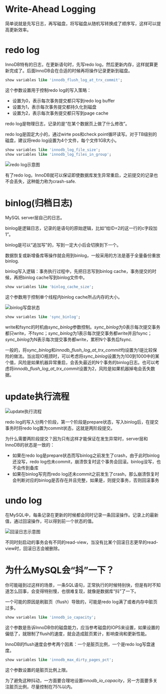 # Write-Ahead Logging
简单说就是先写日志，再写磁盘，将写磁盘从随机写转换成了顺序写，这样可以提高更新效率。

# redo log
InnoDB特有的日志，在更新语句时，先写redo log，然后更新内存，这样就算更新完成了。后面InnoDB会在合适的时候再将操作记录更新到磁盘。

```sql
show variables like 'innodb_flush_log_at_trx_commit'; 
```
这个参数设置用于控制redo log的写入策略：
- 设置为0，表示每次事务提交都只写到redo log buffer
- 设置为1，表示每次事务提交都持久化到磁盘
- 设置为2，表示每次事务提交都只写到page cache

redo log是物理日志，记录的是“在某个数据页上做了什么修改”。

redo log是固定大小的，通过wirte pos和check point循环读写。对于TB级别的磁盘，建议将redo log设置为4个文件，每个文件1GB大小。
```sql
show variables like 'innodb_log_file_size';
show variables like 'innodb_log_files_in_group';
```

![redo log示意图](https://static001.geekbang.org/resource/image/16/a7/16a7950217b3f0f4ed02db5db59562a7.png)

有了redo log，InnoDB就可以保证即使数据库发生异常重启，之前提交的记录也不会丢失，这种能力称为crash-safe.

# binlog(归档日志)
MySQL server层自己的日志。

binlog是逻辑日志，记录的是语句的原始逻辑，比如“给ID=2的这一行的c字段加1”。

binlog是可以“追加写”的，写到一定大小后会切换到下一个。

数据恢复或新增备库等操作就会用到binlog，一般采用的方法是基于全量备份重放binlog.

binlog写入逻辑：事务执行过程中，先把日志写到binlog cache，事务提交的时候，再把binlog cache写到binlog文件中。

```sql
show variables like 'binlog_cache_size';
```
这个参数用于控制单个线程内binlog cache所占内存的大小。

![binlog写盘状态](https://static001.geekbang.org/resource/image/9e/3e/9ed86644d5f39efb0efec595abb92e3e.png)

```sql
show variables like 'sync_binlog';
```
write和fsync的时机由*sync_binlog*参数控制。*sync_binlog*为0表示每次提交事务都只write，不fsync；*sync_binlog*为1表示每次提交事务都write并且fsync；*sync_binlog*为N表示每次提交事务都write，累积N个事务后fsync.

一般的，将*sync_binlog*和*innodb_flush_log_at_trx_commit*均设置为1是比较保险的做法。当出现IO瓶颈时，可以考虑将*sync_binlog*设置为为100到1000中的某个值，风险是如果机器异常重启，会丢失最近的N个事务的binlog日志。也可以考虑将*innodb_flush_log_at_trx_commit*设置为2，风险是如果机器掉电会丢失数据。

# update执行流程

![update执行流程](https://static001.geekbang.org/resource/image/2e/be/2e5bff4910ec189fe1ee6e2ecc7b4bbe.png)

redo log的写入分两个阶段，第一个阶段是prepare状态，写入binlog后，在提交事务时将redo log置为commit状态，这就是两阶段提交。

为什么需要两阶段提交？因为只有这样才能保证在发生异常时，server层和InnoDB的状态是一致的：
- 如果在redo log是prepare状态而写binlog之前发生了crash，由于此时binlog还没写，redo log也未commit，崩溃恢复时这个事务会回滚。binlog没写，也不会传到备库
- 如果在binlog写完而redo log还未commit之前发生了crash，那么崩溃恢复时会判断对应的binlog是否存在并且完整，如果是，则提交事务，否则回滚事务

# undo log
在MySQL中，每条记录在更新的时候都会同时记录一条回滚操作。记录上的最新值，通过回滚操作，可以得到前一个状态的值。

![回滚日志示意图](https://static001.geekbang.org/resource/image/d9/ee/d9c313809e5ac148fc39feff532f0fee.png)

不同时刻启动的事务会有不同的read-view，当没有比某个回滚日志更早的read-view时，回滚日志会被删除。

# 为什么MySQL会“抖”一下？
你可能碰到过这样的场景，一条SQL语句，正常执行的时候特别快，但是有时不知道怎么回事，会变得特别慢，也很难复现，就像是数据库“抖”了一下。

一个可能的原因是刷脏页（flush）导致的，可能是redo log满了或者内存中脏页过多。

```sql
show variables like 'innodb_io_capacity';
```
这个参数是告诉InnoDB你的磁盘能力，应当参考磁盘的IOPS来设置，如果设置的偏低了，就限制了flush的速度，就会造成脏页累计，影响查询和更新性能。

InnoDB的flush速度会参考两个因素：一个是脏页比例，一个是redo log写盘速度。

```sql
show variables like 'innodb_max_dirty_pages_pct';
```
这个参数设置的是脏页比例上限。

为了避免这种抖动，一方面要合理地设置*innodb_io_capacity*，另一方面要多关注脏页比例，尽量控制在75%以内。